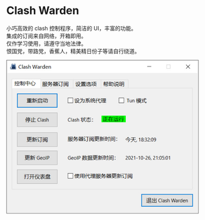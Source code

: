 # Clash Warden  
  
小巧高效的 clash 控制程序，简洁的 UI，丰富的功能。  
集成的订阅来自网络，开箱即用。  
仅作学习使用，请遵守当地法律。  
恨国党，带路党，香蕉人，精美精日份子等请自行绕道。  
  
![alt text](info/screenshot.jpg "Clash Warden")
